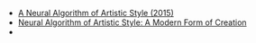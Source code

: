 - [A Neural Algorithm of Artistic Style (2015)](https://arxiv.org/abs/1508.06576)
- [Neural Algorithm of Artistic Style: A Modern Form of Creation](https://towardsdatascience.com/a-neural-algorithm-of-artistic-style-a-modern-form-of-creation-d39a6ac7e715)
- 
